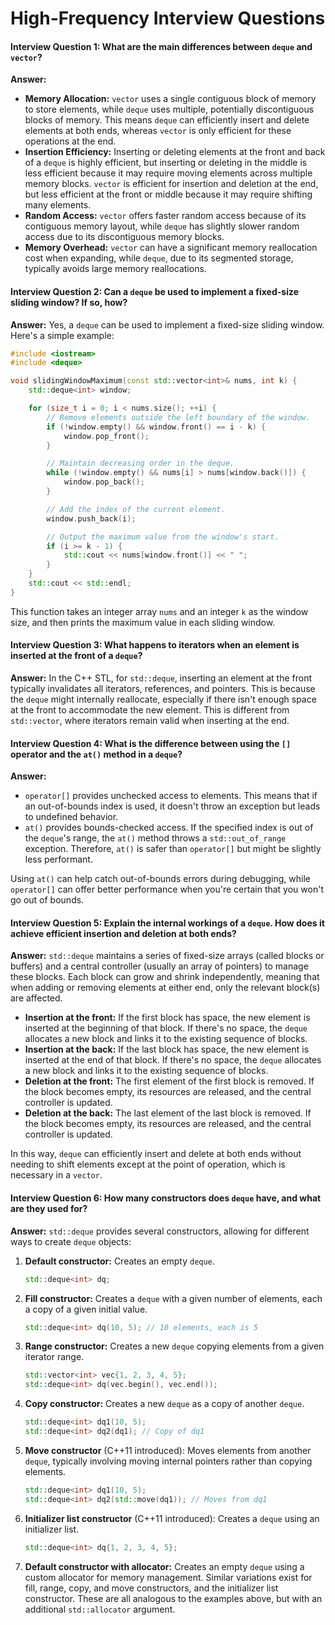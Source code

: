 # High-Frequency Interview Questions

#### Interview Question 1: What are the main differences between `deque` and `vector`?

**Answer:**

- **Memory Allocation:** `vector` uses a single contiguous block of memory to store elements, while `deque` uses multiple, potentially discontiguous blocks of memory. This means `deque` can efficiently insert and delete elements at both ends, whereas `vector` is only efficient for these operations at the end.
- **Insertion Efficiency:** Inserting or deleting elements at the front and back of a `deque` is highly efficient, but inserting or deleting in the middle is less efficient because it may require moving elements across multiple memory blocks.  `vector` is efficient for insertion and deletion at the end, but less efficient at the front or middle because it may require shifting many elements.
- **Random Access:** `vector` offers faster random access because of its contiguous memory layout, while `deque` has slightly slower random access due to its discontiguous memory blocks.
- **Memory Overhead:** `vector` can have a significant memory reallocation cost when expanding, while `deque`, due to its segmented storage, typically avoids large memory reallocations.


#### Interview Question 2: Can a `deque` be used to implement a fixed-size sliding window? If so, how?

**Answer:** Yes, a `deque` can be used to implement a fixed-size sliding window. Here's a simple example:

```cpp
#include <iostream>
#include <deque>

void slidingWindowMaximum(const std::vector<int>& nums, int k) {
    std::deque<int> window;

    for (size_t i = 0; i < nums.size(); ++i) {
        // Remove elements outside the left boundary of the window.
        if (!window.empty() && window.front() == i - k) {
            window.pop_front();
        }

        // Maintain decreasing order in the deque.
        while (!window.empty() && nums[i] > nums[window.back()]) {
            window.pop_back();
        }

        // Add the index of the current element.
        window.push_back(i);

        // Output the maximum value from the window's start.
        if (i >= k - 1) {
            std::cout << nums[window.front()] << " ";
        }
    }
    std::cout << std::endl;
}
```

This function takes an integer array `nums` and an integer `k` as the window size, and then prints the maximum value in each sliding window.


#### Interview Question 3: What happens to iterators when an element is inserted at the front of a `deque`?

**Answer:** In the C++ STL, for `std::deque`, inserting an element at the front typically invalidates all iterators, references, and pointers. This is because the `deque` might internally reallocate, especially if there isn't enough space at the front to accommodate the new element. This is different from `std::vector`, where iterators remain valid when inserting at the end.


#### Interview Question 4: What is the difference between using the `[]` operator and the `at()` method in a `deque`?

**Answer:**

- `operator[]` provides unchecked access to elements. This means that if an out-of-bounds index is used, it doesn't throw an exception but leads to undefined behavior.
- `at()` provides bounds-checked access. If the specified index is out of the `deque`'s range, the `at()` method throws a `std::out_of_range` exception. Therefore, `at()` is safer than `operator[]` but might be slightly less performant.

Using `at()` can help catch out-of-bounds errors during debugging, while `operator[]` can offer better performance when you're certain that you won't go out of bounds.


#### Interview Question 5: Explain the internal workings of a `deque`. How does it achieve efficient insertion and deletion at both ends?

**Answer:** `std::deque` maintains a series of fixed-size arrays (called blocks or buffers) and a central controller (usually an array of pointers) to manage these blocks. Each block can grow and shrink independently, meaning that when adding or removing elements at either end, only the relevant block(s) are affected.

- **Insertion at the front:** If the first block has space, the new element is inserted at the beginning of that block. If there's no space, the `deque` allocates a new block and links it to the existing sequence of blocks.
- **Insertion at the back:** If the last block has space, the new element is inserted at the end of that block. If there's no space, the `deque` allocates a new block and links it to the existing sequence of blocks.
- **Deletion at the front:** The first element of the first block is removed. If the block becomes empty, its resources are released, and the central controller is updated.
- **Deletion at the back:** The last element of the last block is removed. If the block becomes empty, its resources are released, and the central controller is updated.

In this way, `deque` can efficiently insert and delete at both ends without needing to shift elements except at the point of operation, which is necessary in a `vector`.


#### Interview Question 6: How many constructors does `deque` have, and what are they used for?

**Answer:** `std::deque` provides several constructors, allowing for different ways to create `deque` objects:

1. **Default constructor:** Creates an empty `deque`.

   ```cpp
   std::deque<int> dq;
   ```

2. **Fill constructor:** Creates a `deque` with a given number of elements, each a copy of a given initial value.

   ```cpp
   std::deque<int> dq(10, 5); // 10 elements, each is 5
   ```

3. **Range constructor:** Creates a new `deque` copying elements from a given iterator range.

   ```cpp
   std::vector<int> vec{1, 2, 3, 4, 5};
   std::deque<int> dq(vec.begin(), vec.end());
   ```

4. **Copy constructor:** Creates a new `deque` as a copy of another `deque`.

   ```cpp
   std::deque<int> dq1(10, 5);
   std::deque<int> dq2(dq1); // Copy of dq1
   ```

5. **Move constructor** (C++11 introduced): Moves elements from another `deque`, typically involving moving internal pointers rather than copying elements.

   ```cpp
   std::deque<int> dq1(10, 5);
   std::deque<int> dq2(std::move(dq1)); // Moves from dq1
   ```

6. **Initializer list constructor** (C++11 introduced): Creates a `deque` using an initializer list.

   ```cpp
   std::deque<int> dq{1, 2, 3, 4, 5};
   ```

7. **Default constructor with allocator:** Creates an empty `deque` using a custom allocator for memory management.  Similar variations exist for fill, range, copy, and move constructors, and the initializer list constructor.  These are all analogous to the examples above, but with an additional `std::allocator` argument.